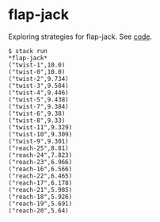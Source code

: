 # flap-jack

Exploring strategies for flap-jack. See [code](src/Top.hs).

```
$ stack run
*flap-jack*
("twist-1",10.0)
("twist-0",10.0)
("twist-2",9.734)
("twist-3",9.504)
("twist-4",9.446)
("twist-5",9.438)
("twist-7",9.384)
("twist-6",9.38)
("twist-8",9.33)
("twist-11",9.329)
("twist-10",9.309)
("twist-9",9.301)
("reach-25",8.81)
("reach-24",7.823)
("reach-23",6.966)
("reach-16",6.566)
("reach-22",6.465)
("reach-17",6.178)
("reach-21",5.985)
("reach-18",5.926)
("reach-19",5.691)
("reach-20",5.64)
```
